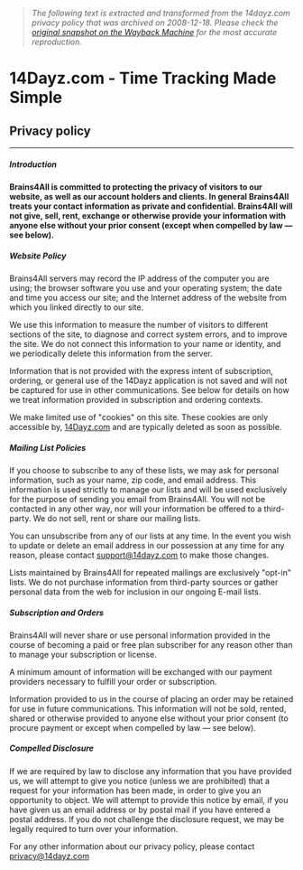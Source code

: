 > *The following text is extracted and transformed from the 14dayz.com privacy policy that was archived on 2008-12-18. Please check the [original snapshot on the Wayback Machine](https://web.archive.org/web/20081218140027id_/http%3A//www.14dayz.com/en/privacy.php) for the most accurate reproduction.*

# 14Dayz.com - Time Tracking Made Simple

## Privacy policy

* * *

##### Introduction

**Brains4All is committed to protecting the privacy of visitors to our website, as well as our account holders and clients. In general Brains4All treats your contact information as private and confidential. Brains4All will not give, sell, rent, exchange or otherwise provide your information with anyone else without your prior consent (except when compelled by law — see below).**

##### Website Policy

Brains4All servers may record the IP address of the computer you are using; the browser software you use and your operating system; the date and time you access our site; and the Internet address of the website from which you linked directly to our site.

We use this information to measure the number of visitors to different sections of the site, to diagnose and correct system errors, and to improve the site. We do not connect this information to your name or identity, and we periodically delete this information from the server.

Information that is not provided with the express intent of subscription, ordering, or general use of the 14Dayz application is not saved and will not be captured for use in other communications. See below for details on how we treat information provided in subscription and ordering contexts.

We make limited use of "cookies" on this site. These cookies are only accessible by, [14Dayz.com](http://14dayz.com/) and are typically deleted as soon as possible.

##### Mailing List Policies

If you choose to subscribe to any of these lists, we may ask for personal information, such as your name, zip code, and email address. This information is used strictly to manage our lists and will be used exclusively for the purpose of sending you email from Brains4All. You will not be contacted in any other way, nor will your information be offered to a third-party. We do not sell, rent or share our mailing lists.

You can unsubscribe from any of our lists at any time. In the event you wish to update or delete an email address in our possession at any time for any reason, please contact [support@14dayz.com](mailto:support@14dayz.com) to make those changes.

Lists maintained by Brains4All for repeated mailings are exclusively "opt-in" lists. We do not purchase information from third-party sources or gather personal data from the web for inclusion in our ongoing E-mail lists.

##### Subscription and Orders

Brains4All will never share or use personal information provided in the course of becoming a paid or free plan subscriber for any reason other than to manage your subscription or license.

A minimum amount of information will be exchanged with our payment providers necessary to fulfill your order or subscription. 

Information provided to us in the course of placing an order may be retained for use in future communications. This information will not be sold, rented, shared or otherwise provided to anyone else without your prior consent (to procure payment or except when compelled by law — see below).

##### Compelled Disclosure

If we are required by law to disclose any information that you have provided us, we will attempt to give you notice (unless we are prohibited) that a request for your information has been made, in order to give you an opportunity to object. We will attempt to provide this notice by email, if you have given us an email address or by postal mail if you have entered a postal address. If you do not challenge the disclosure request, we may be legally required to turn over your information. 

For any other information about our privacy policy, please contact [privacy@14dayz.com](mailto:privacy@14dayz.com)

